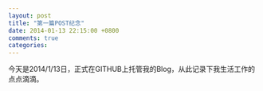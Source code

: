 ```yaml
---
layout: post
title: "第一篇POST纪念"
date: 2014-01-13 22:15:00 +0800
comments: true
categories: 
---
```


今天是2014/1/13日，正式在GITHUB上托管我的Blog，从此记录下我生活工作的点点滴滴。
